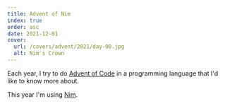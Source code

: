 ```yaml
---
title: Advent of Nim
index: true
order: asc
date: 2021-12-01
cover:
  url: /covers/advent/2021/day-00.jpg
  alt: Nim's Crown
---
```


Each year, I try to do [Advent of Code](https://adventofcode.com/) in a programming language that I'd like to know more about.

This year I'm using [Nim](https://nim-lang.org/).
